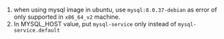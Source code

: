 1. when using mysql image in ubuntu, use `mysql:8.0.37-debian` as error of only supported in `x86_64_v2` machine.
2. In MYSQL_HOST value, put `mysql-service` only instead of `mysql-service.default`
